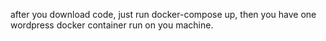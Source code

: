 after you download code, just run docker-compose up, then you have one wordpress docker container run on you machine.
